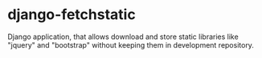django-fetchstatic
==================

Django application, that allows download and store static libraries like "jquery" and "bootstrap" without keeping them in development repository.